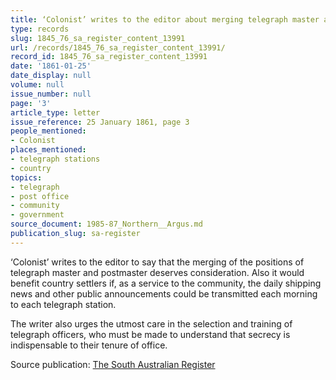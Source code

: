 ```yaml
---
title: ‘Colonist’ writes to the editor about merging telegraph master and postmaster
type: records
slug: 1845_76_sa_register_content_13991
url: /records/1845_76_sa_register_content_13991/
record_id: 1845_76_sa_register_content_13991
date: '1861-01-25'
date_display: null
volume: null
issue_number: null
page: '3'
article_type: letter
issue_reference: 25 January 1861, page 3
people_mentioned:
- Colonist
places_mentioned:
- telegraph stations
- country
topics:
- telegraph
- post office
- community
- government
source_document: 1985-87_Northern__Argus.md
publication_slug: sa-register
---
```


‘Colonist’ writes to the editor to say that the merging of the positions of telegraph master and postmaster deserves consideration.  Also it would benefit country settlers if, as a service to the community, the daily shipping news and other public announcements could be transmitted each morning to each telegraph station.

The writer also urges the utmost care in the selection and training of telegraph officers, who must be made to understand that secrecy is indispensable to their tenure of office.

Source publication: [The South Australian Register](/publications/sa-register/)
